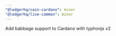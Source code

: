```yaml
---
"@ledgerhq/coin-cardano": minor
"@ledgerhq/live-common": minor
---
```


Add babbage support to Cardano with typhonjs v2
